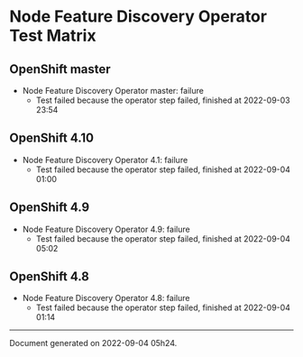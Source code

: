 
Node Feature Discovery Operator Test Matrix
===========================================

OpenShift master
----------------



* Node Feature Discovery Operator master: failure
  - Test failed because the operator step failed, finished at 2022-09-03 23:54






OpenShift 4.10
--------------



* Node Feature Discovery Operator 4.1: failure
  - Test failed because the operator step failed, finished at 2022-09-04 01:00






OpenShift 4.9
-------------



* Node Feature Discovery Operator 4.9: failure
  - Test failed because the operator step failed, finished at 2022-09-04 05:02






OpenShift 4.8
-------------



* Node Feature Discovery Operator 4.8: failure
  - Test failed because the operator step failed, finished at 2022-09-04 01:14






---
Document generated on 2022-09-04 05h24.
